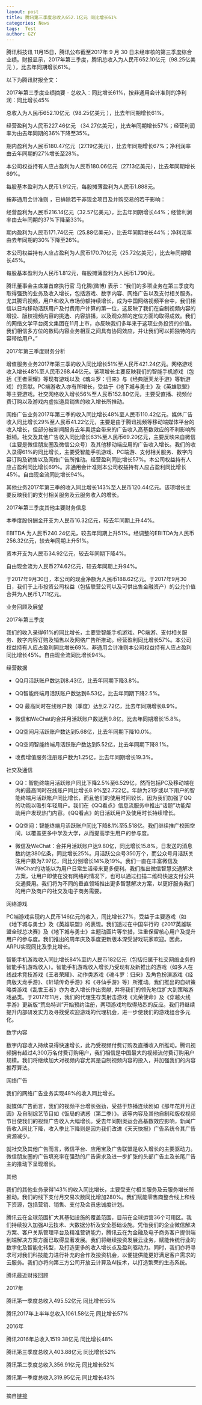 ```yaml
---
layout: post
title: 腾讯第三季度总收入652.1亿元 同比增长61%
categories: News
tags:  Test
author: GZY
---
```


腾讯科技讯 11月15日，腾讯公布截至2017年 9 月 30 日未经审核的第三季度综合业绩。财报显示，2017年第三季度，腾讯总收入为人民币652.10亿元（98.25亿美元 ），比去年同期增长61%。

以下为腾讯财报全文：

2017年第三季度业绩摘要 - 总收入：同比增长61%，按非通用会计准则的净利润：同比增长45%

总收入为人民币652.10亿元（98.25亿美元 ），比去年同期增长61%。

经营盈利为人民币227.46亿元 （34.27亿美元），比去年同期增长57%；经营利润率为由去年同期的36%下降至35%。

期内盈利为人民币180.47亿元（27.19亿美元），比去年同期增长67%；净利润率由去年同期的27%增长至28%。

本公司权益持有人应占盈利为人民币180.06亿元（27.13亿美元），比去年同期增长69%。

每股基本盈利为人民币1.912元，每股摊薄盈利为人民币1.888元。

按非通用会计准则 ，已排除若干非现金项目及并购交易的若干影响：

经营盈利为人民币216.14亿元（32.57亿美元），比去年同期增长44%；经营利润率由去年同期的37%下降至33%。

期内盈利为人民币171.74亿元（25.88亿美元），比去年同期增长44%；净利润率由去年同期的30%下降至26%。

本公司权益持有人应占盈利为人民币170.70亿元（25.72亿美元），比去年同期增长45%。

每股基本盈利为人民币1.812元，每股摊薄盈利为人民币1.790元。

腾讯董事会主席兼首席执行官 马化腾(微博) 表示：“我们的多项业务在第三季度均取得强劲的业务及收入增长，包括游戏、数字内容、网络广告以及支付相关服务。尤其腾讯视频，用户和收入市场份额持续增长，成为中国网络视频平台中，我们相信以日均移动活跃用户及付费用户计算的第一位，这反映了我们在自制视频内容的增投、版权视频内容的挑选、内容排播，以及观众群的定位方面均取得成效。我们的网络文学平台阅文集团在11月上市，亦反映我们多年来于这项业务投资的价值。我们相信多方位的数码内容业务相互之间具有协同效应，并让我们可以把独特的内容带给用户。”

2017年第三季度财务分析

增值服务业务2017年第三季的收入同比增长51%至人民币421.24亿元。网络游戏收入增长48%至人民币268.44亿元。该项增长主要反映我们的智能手机游戏（包括《王者荣耀》等现有游戏以及《魂斗罗：归来》与《经典版天龙手游》等新游戏）的贡献。PC端游收入亦有所增长，受益于《地下城与勇士》及《英雄联盟》等主要游戏。社交网络收入增长56%至人民币152.80亿元，主要受直播、视频付费订购以及游戏内虚拟道具销售的收入增长所推动。

网络广告业务2017年第三季的收入同比增长48%至人民币110.42亿元。媒体广告收入同比增长29%至人民币41.22亿元，主要是由于腾讯视频等移动端媒体平台的收入增长，但部分被新闻服务去年奥运会带来的广告收入高基数效应的不利影响所抵销。社交及其他广告收入同比增长63%至人民币69.20亿元，主要反映来自微信（主要是微信朋友圈及微信公众号）及其他移动端应用的广告收入增长。我们的收入录得61%的同比增长，主要受智能手机游戏、PC端游、支付相关服务、数字内容订购及销售以及网络广告所推动。经营盈利同比增长57%。本公司权益持有人应占盈利同比增长69%。非通用会计准则本公司权益持有人应占盈利同比增长45%。自由现金流同比增长94%。

其他业务2017年第三季的收入同比增长143%至人民币120.44亿元。该项增长主要反映我们的支付相关服务及云服务收入的增长。

2017年第三季度其他主要财务信息

本季度股份酬金开支为人民币16.32亿元，较去年同期上升44%。

EBITDA 为人民币240.24亿元，较去年同期上升51%。经调整的EBITDA为人民币256.32亿元，较去年同期上升51%。

资本开支为人民币34.92亿元，较去年同期下降4%。

自由现金流为人民币274.62亿元，较去年同期上升94%。

于2017年9月30日，本公司的现金净额为人民币188.62亿元。于2017年9月30日，我们于上市投资公司权益（包括联营公司以及可供出售金融资产）的公允价值合共为人民币1,711亿元。

业务回顾及展望

2017年第三季度

我们的收入录得61%的同比增长，主要受智能手机游戏、PC端游、支付相关服务、数字内容订购及销售以及网络广告所推动。经营盈利同比增长57%。本公司权益持有人应占盈利同比增长69%。非通用会计准则本公司权益持有人应占盈利同比增长45%。自由现金流同比增长94%。

经营数据

- QQ月活跃账户数达到8.43亿，比去年同期下降3.8%。

- QQ智能终端月活跃账户数达到6.53亿，比去年同期下降2.5%。

- QQ 最高同时在线账户数（季度）达到2.72亿，比去年同期增长8.9%。

- 微信和WeChat的合并月活跃账户数达到9.8亿，比去年同期增长15.8%。

- QQ空间月活跃账户数达到5.68亿，比去年同期下降10.0%。

- QQ空间智能终端月活跃账户数达到5.52亿，比去年同期下降8.1%。

- 收费增值服务注册账户数为1.25亿，比去年同期增长19.3%。

社交及通信

- QQ：智能终端月活跃账户同比下降2.5%至6.529亿，然而包括PC及移动端在内的最高同时在线账户同比增长8.9%至2.722亿。年龄为21岁或以下用户的智能终端月活跃帐户同比增长，而且他们的使用时间较长，因为我们加强了QQ的功能以吸引年轻用户。我们在《QQ看点》信息流服务中推出“话题”功能帮助用户发现热门内容。《QQ看点》的日活跃用户及使用时长持续增长。

- QQ空间：智能终端月活跃账户同比下降8.1%至5.518亿。我们继续推广校园空间，以覆盖更多中学及大学，从而提高学生用户的参与度。

- 微信及WeChat：合并月活跃账户达9.80亿，同比增长15.8%。日发送的消息数约达380亿条，同比增长25%。月活跃公众号350万个，而公众号月活跃关注用户数为7.97亿，同比分别增长14%及19%。我们一直在丰富微信及WeChat的功能以为用户日常生活带来更多便利。我们推出微信智慧交通解决方案，让用户即使在没有网络的情况下，也可以通过扫描二维码快速支付公共交通费用。我们将为不同的垂直领域推出更多智慧解决方案，以更好服务我们的用户及商户的社交及电子商务需要。

网络游戏

PC端游戏实现约人民币146亿元的收入，同比增长27%，受益于主要游戏（如《地下城与勇士》及《英雄联盟》的表现。我们透过在中国举行的《2017英雄联盟全球总决赛》及《地下城与勇士》主题动画片等举措，注重保留核心用户及提升用户的参与度。我们推出的周年庆及季度更新版本深受游戏玩家欢迎。因此，ARPU实现同比及季比增长。

智能手机游戏收入同比增长84%至约人民币182亿元（包括归属于社交网络业务的智能手机游戏收入）。智能手机游戏收入增长乃受现有及新推出的游戏（如多人在线战术竞技游戏《王者荣耀》、动作类游戏《魂斗罗：归来》及角色扮演游戏《经典版天龙手游》、《轩辕传奇手游》和《寻仙手游》等）所推动。我们推出的自研策略类游戏《乱世王者》亦为收入增长作出贡献, 并将我们的领先地位扩大到策略游戏品类。于2017年11月，我们的代理生存类射击游戏《光荣使命》及《穿越火线手游》更新版“荒岛特训”开始预约注册，两项游戏均取得热烈的反应。我们将继续提升内部研发实力及寻找受欢迎游戏的代理机会，进一步使我们的游戏组合多元化。

数字内容

数字内容收入持续录得快速增长，此乃受视频付费订购及直播收入所推动。腾讯视频拥有超过4,300万名付费订购用户，我们相信是中国最大的视频流付费订购用户规模。我们将继续加大对视频内容尤其是自制视频内容的投入，并加强我们的内容推荐算法。

网络广告

我们的网络广告业务实现48%的收入同比增长。

就媒体广告而言，我们的视频平台增长强劲，受益于热播连续剧如《那年花开月正圆》及自制综艺节目如《饭局的诱惑（第二季）》。该等内容及其他自制和版权视频节目使我们的视频广告收入大幅增长。受去年同期奥运会高基数效应影响，新闻广告收入同比下降，收入季比下降则是因为我们改进《天天快报》广告系统令其广告资源减少。

就社交及其他广告而言，微信平台、应用宝及广告联盟是收入增长的主要驱动力。微信朋友圈的广告填充率在强劲的广告需求及进一步扩张的头部广告主及长尾广告主的推动下呈现增长。

其他

我们的其他业务录得143%的收入同比增长，主要受支付相关服务及云服务增长所推动。我们的线下支付月交易次数同比增加280%。我们赋能零售商整合线上和线下资源，包括营销、销售、支付及会员忠诚度计划。

腾讯云在全球范围扩大其基础设施的覆盖范围，目前在全球运营36个可用区。我们持续投入加强AI云技术、大数据分析及安全基础设施。凭借我们的企业微信解决方案、客户关系管理平台及精准营销能力，腾讯云在为金融及电子商务客户提供端到端解决方案方面已取得显著发展。我们将继续投资发展云业务，赋能传统行业的数字化及智能化转型，及打造更多的收入增长点及盈利驱动力。同时，我们亦将寻求可对我们科技能力进行补充的合作及投资机会，以便提供能更好满足客户需求的云服务。我们亦将向第三方公司开放云计算及AI技术，以打造繁荣的生态系统。

腾讯最近财报回顾

2017年

腾讯第一季度总收入495.52亿元 同比增长55%

腾讯2017年上半年总收入1061.58亿元 同比增长57%

2016年

腾讯2016年总收入1519.38亿元 同比增长48%

腾讯第三季度总收入403.88亿元 同比增长52%

腾讯第二季度总收入356.91亿元 同比增长52%

腾讯第一季度总收入319.95亿元 同比增长43%

*****

摘自[链接](http://tech.qq.com/a/20171115/032312.htm)
